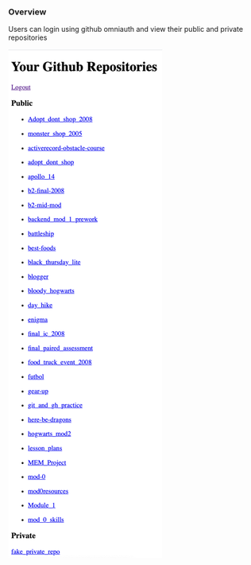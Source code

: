 ### Overview
Users can login using github omniauth and view their public and private repositories

![Image of Private Page with Repositories](https://github.com/Oxalisviolacea/oauth/blob/main/images/Repositories.png)
